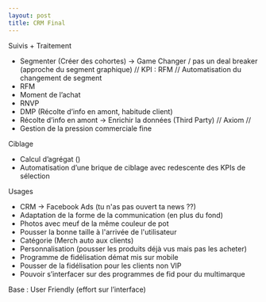 ```yaml
---
layout: post
title: CRM Final
---
```


Suivis + Traitement

  - Segmenter (Créer des cohortes) → Game Changer / pas un deal breaker (approche du segment graphique) // KPI : RFM // Automatisation du changement de segment
  - RFM
  - Moment de l’achat
  - RNVP
  - DMP (Récolte d’info en amont, habitude client)
  - Récolte d’info en amont → Enrichir la données (Third Party) // Axiom // 
  - Gestion de la pression commerciale fine

Ciblage

  - Calcul d’agrégat ()
  - Automatisation d’une brique de ciblage avec redescente des KPIs de sélection

Usages

  - CRM → Facebook Ads (tu n'as pas ouvert ta news ??) 
  - Adaptation de la forme de la communication (en plus du fond) 
  - Photos avec meuf de la même couleur de pot 
  - Pousser la bonne taille à l'arrivée de l'utilisateur 
  - Catégorie (Merch auto aux clients) 
  - Personnalisation (pousser les produits déjà vus mais pas les acheter) 
  - Programme de fidélisation démat mis sur mobile
  - Pousser de la fidélisation pour les clients non VIP
  - Pouvoir s’interfacer sur des programmes de fid pour du multimarque

Base : User Friendly (effort sur l’interface) 